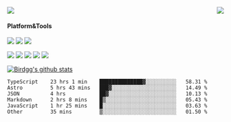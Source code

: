 <p>
  <a href="https://count.getloli.com/"><img src="https://count.getloli.com/get/@birdgg.readme?theme=moebooru-h"></a>
  <img src="https://weather-icon.journeyad.repl.co/@hangzhou?v=1" align="right">
</p>

#### Platform&Tools
[![](https://img.shields.io/badge/macOS-Big%20Sur-292e33?style=flat-square&logo=apple&logoColor=ffffff)](https://www.apple.com/macos/big-sur/)
[![](https://img.shields.io/badge/IDE-Visual%20Studio%20Code-blue?style=flat-square&logo=visual-studio-code&logoColor=ffffff)](https://code.visualstudio.com/)
[![](https://img.shields.io/badge/Editor-Emacs-purple?style=flat-square&logo=gnu-emacs&logoColor=ffffff)](https://www.gnu.org/software/emacs/)

[![](https://img.shields.io/badge/-React-61dafb?style=flat-square&logo=react&logoColor=ffffff)](https://reactjs.org/)
[![](https://img.shields.io/badge/-ReactNative-61dafb?style=flat-square&logo=react&logoColor=ffffff)](https://reactnative.dev/)
[![](https://img.shields.io/badge/-TypeScript-007acc?style=flat-square&logo=typescript&logoColor=white)](https://www.typescriptlang.org/)
[![](https://img.shields.io/badge/-JavaScript-f7e018?style=flat-square&logo=javascript&logoColor=white)](https://www.ecma-international.org/)
[![](https://img.shields.io/badge/-Node.js-43853d?style=flat-square&logo=node.js&logoColor=ffffff)](https://nodejs.org/)

<a href="https://github.com/birdgg"><img align="center" src="https://github-readme-stats.vercel.app/api?username=birdgg&show_icons=true&include_all_commits=true&hide_border=tru&custom_title=Birdgg%27s%20Github%20Stats" alt="Birdgg's github stats" /></a> 

<!--START_SECTION:waka-->

```text
TypeScript    23 hrs 1 min    ██████████████▓░░░░░░░░░░   58.31 %
Astro         5 hrs 43 mins   ███▓░░░░░░░░░░░░░░░░░░░░░   14.49 %
JSON          4 hrs           ██▓░░░░░░░░░░░░░░░░░░░░░░   10.13 %
Markdown      2 hrs 8 mins    █▒░░░░░░░░░░░░░░░░░░░░░░░   05.43 %
JavaScript    1 hr 25 mins    █░░░░░░░░░░░░░░░░░░░░░░░░   03.63 %
Other         35 mins         ▒░░░░░░░░░░░░░░░░░░░░░░░░   01.50 %
```

<!--END_SECTION:waka-->
